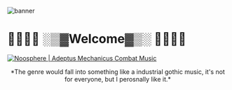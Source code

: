 ![banner](https://dslv9ilpbe7p1.cloudfront.net/3GVIJdvgEAD7H0Mx4I9Wig_store_banner_image.jpeg)
# :mount_fuji::palm_tree::palm_tree::city_sunset: ░▒▓Welcome▓▒░ :city_sunset::palm_tree::palm_tree::mount_fuji:

[![Noosphere | Adeptus Mechanicus Combat Music](https://img.youtube.com/vi/asr6_eNCuoU/0.jpg)](https://www.youtube.com/watch?v=asr6_eNCuoU)
<center>*The genre would fall into something like a industrial gothic music, it's not for everyone, but I perosnally like it.*</center>

